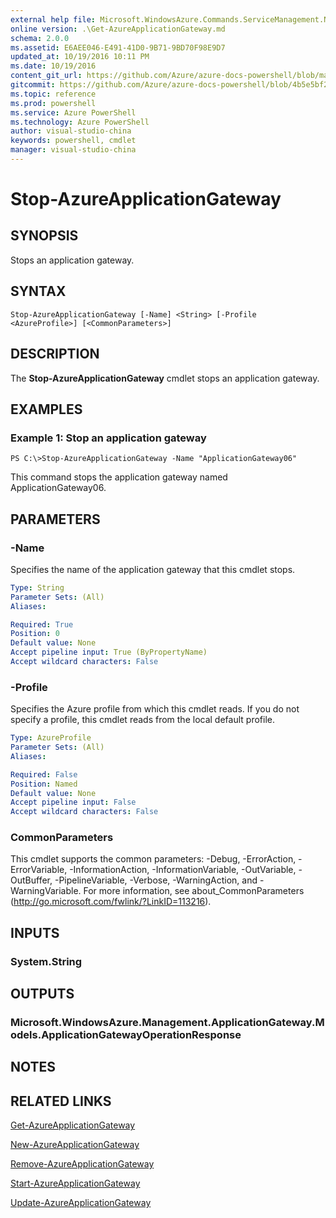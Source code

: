 ```yaml
---
external help file: Microsoft.WindowsAzure.Commands.ServiceManagement.Network.dll-Help.xml
online version: .\Get-AzureApplicationGateway.md
schema: 2.0.0
ms.assetid: E6AEE046-E491-41D0-9B71-9BD70F98E9D7
updated_at: 10/19/2016 10:11 PM
ms.date: 10/19/2016
content_git_url: https://github.com/Azure/azure-docs-powershell/blob/master/azureps-cmdlets-docs/ServiceManagement/Azure.Networking/v0.9.8/Stop-AzureApplicationGateway.md
gitcommit: https://github.com/Azure/azure-docs-powershell/blob/4b5e5bf2b9726cfa193914d0aa3066271dbb9e41/azureps-cmdlets-docs/ServiceManagement/Azure.Networking/v0.9.8/Stop-AzureApplicationGateway.md
ms.topic: reference
ms.prod: powershell
ms.service: Azure PowerShell
ms.technology: Azure PowerShell
author: visual-studio-china
keywords: powershell, cmdlet
manager: visual-studio-china
---
```


# Stop-AzureApplicationGateway

## SYNOPSIS
Stops an application gateway.

## SYNTAX

```
Stop-AzureApplicationGateway [-Name] <String> [-Profile <AzureProfile>] [<CommonParameters>]
```

## DESCRIPTION
The **Stop-AzureApplicationGateway** cmdlet stops an application gateway.

## EXAMPLES

### Example 1: Stop an application gateway
```
PS C:\>Stop-AzureApplicationGateway -Name "ApplicationGateway06"
```

This command stops the application gateway named ApplicationGateway06.

## PARAMETERS

### -Name
Specifies the name of the application gateway that this cmdlet stops.

```yaml
Type: String
Parameter Sets: (All)
Aliases: 

Required: True
Position: 0
Default value: None
Accept pipeline input: True (ByPropertyName)
Accept wildcard characters: False
```

### -Profile
Specifies the Azure profile from which this cmdlet reads.
If you do not specify a profile, this cmdlet reads from the local default profile.

```yaml
Type: AzureProfile
Parameter Sets: (All)
Aliases: 

Required: False
Position: Named
Default value: None
Accept pipeline input: False
Accept wildcard characters: False
```

### CommonParameters
This cmdlet supports the common parameters: -Debug, -ErrorAction, -ErrorVariable, -InformationAction, -InformationVariable, -OutVariable, -OutBuffer, -PipelineVariable, -Verbose, -WarningAction, and -WarningVariable. For more information, see about_CommonParameters (http://go.microsoft.com/fwlink/?LinkID=113216).

## INPUTS

### System.String

## OUTPUTS

### Microsoft.WindowsAzure.Management.ApplicationGateway.Models.ApplicationGatewayOperationResponse

## NOTES

## RELATED LINKS

[Get-AzureApplicationGateway](.\Get-AzureApplicationGateway.md)

[New-AzureApplicationGateway](.\New-AzureApplicationGateway.md)

[Remove-AzureApplicationGateway](.\Remove-AzureApplicationGateway.md)

[Start-AzureApplicationGateway](.\Start-AzureApplicationGateway.md)

[Update-AzureApplicationGateway](.\Update-AzureApplicationGateway.md)


